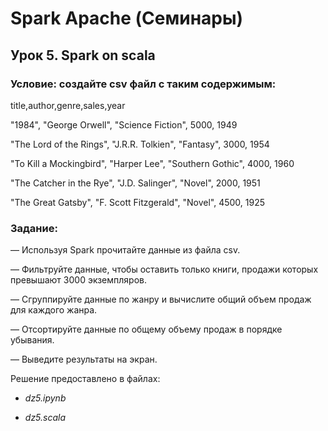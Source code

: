 # Spark Apache (Семинары)
## Урок 5. Spark on scala

### Условие: создайте csv файл с таким содержимым:

title,author,genre,sales,year

"1984", "George Orwell", "Science Fiction", 5000, 1949

"The Lord of the Rings", "J.R.R. Tolkien", "Fantasy", 3000, 1954

"To Kill a Mockingbird", "Harper Lee", "Southern Gothic", 4000, 1960

"The Catcher in the Rye", "J.D. Salinger", "Novel", 2000, 1951

"The Great Gatsby", "F. Scott Fitzgerald", "Novel", 4500, 1925

### Задание:

— Используя Spark прочитайте данные из файла csv.

— Фильтруйте данные, чтобы оставить только книги, продажи которых превышают 3000 экземпляров.

— Сгруппируйте данные по жанру и вычислите общий объем продаж для каждого жанра.

— Отсортируйте данные по общему объему продаж в порядке убывания.

— Выведите результаты на экран.


Решение предоставлено в файлах:

- *dz5.ipynb*

- *dz5.scala*

